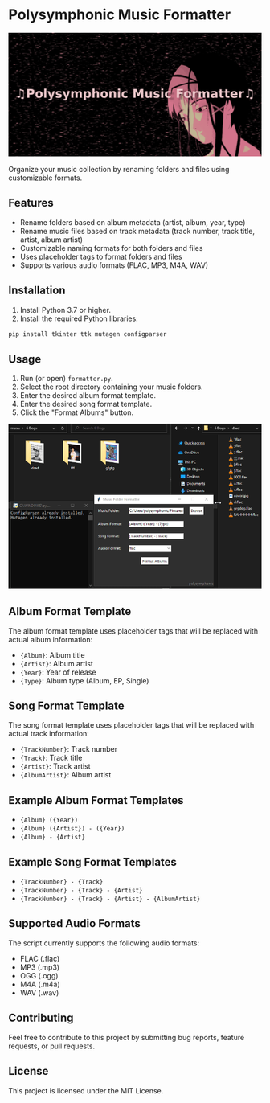 
# Polysymphonic Music Formatter

<img src="./img/banner.gif">

Organize your music collection by renaming folders and files using customizable formats.

## Features

* Rename folders based on album metadata (artist, album, year, type)
* Rename music files based on track metadata (track number, track title, artist, album artist)
* Customizable naming formats for both folders and files
* Uses placeholder tags to format folders and files
* Supports various audio formats (FLAC, MP3, M4A, WAV)

## Installation

1. Install Python 3.7 or higher.
2. Install the required Python libraries:
```bash
pip install tkinter ttk mutagen configparser
```

## Usage

1. Run (or open) `formatter.py`.
2. Select the root directory containing your music folders.
3. Enter the desired album format template.
4. Enter the desired song format template.
5. Click the "Format Albums" button.
<img src="./img/example.gif">

## Album Format Template

The album format template uses placeholder tags that will be replaced with actual album information:

- `{Album}`: Album title
- `{Artist}`: Album artist
- `{Year}`: Year of release
- `{Type}`: Album type (Album, EP, Single)

## Song Format Template

The song format template uses placeholder tags that will be replaced with actual track information:

- `{TrackNumber}`: Track number
- `{Track}`: Track title
- `{Artist}`: Track artist
- `{AlbumArtist}`: Album artist

## Example Album Format Templates

- `{Album} ({Year})`
- `{Album} ({Artist}) - ({Year})`
- `{Album} - {Artist}`

## Example Song Format Templates

- `{TrackNumber} - {Track}`
- `{TrackNumber} - {Track} - {Artist}`
- `{TrackNumber} - {Track} - {Artist} - {AlbumArtist}`

## Supported Audio Formats

The script currently supports the following audio formats:

- FLAC (.flac)
- MP3 (.mp3)
- OGG (.ogg)
- M4A (.m4a)
- WAV (.wav)

## Contributing

Feel free to contribute to this project by submitting bug reports, feature requests, or pull requests.

## License

This project is licensed under the MIT License.
